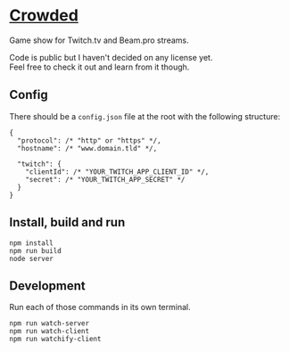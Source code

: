 # [Crowded](http://crowded.sparklinlabs.com/)

Game show for Twitch.tv and Beam.pro streams.

Code is public but I haven't decided on any license yet.  
Feel free to check it out and learn from it though.

## Config

There should be a `config.json` file at the root with the following structure:

```
{
  "protocol": /* "http" or "https" */,
  "hostname": /* "www.domain.tld" */,

  "twitch": {
    "clientId": /* "YOUR_TWITCH_APP_CLIENT_ID" */,
    "secret": /* "YOUR_TWITCH_APP_SECRET" */
  }
}

```

## Install, build and run

```
npm install
npm run build
node server
```

## Development

Run each of those commands in its own terminal.

```
npm run watch-server
npm run watch-client
npm run watchify-client
```
